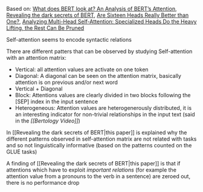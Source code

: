 Based on: [What does BERT look at? An Analysis of BERT’s Attention](https://aclanthology.org/W19-4828.pdf), [Revealing the dark secrets of BERT](https://arxiv.org/pdf/1908.08593.pdf), [Are Sixteen Heads Really Better than One?](https://arxiv.org/pdf/1905.10650.pdf), [Analyzing Multi-Head Self-Attention: Specialized Heads Do the Heavy Lifting, the Rest Can Be Pruned](https://aclanthology.org/P19-1580.pdf)

Self-attention seems to encode syntactic relations 

There are different patters that can be observed by studying Self-attention with an attention matrix:
- Vertical: all attention values are activate on one token
- Diagonal: A diagonal can be seen on the attention matrix, basically attention is on previous and/or next word
- Vertical + Diagonal
- Block: Attentions values are clearly divided in two blocks following the \[SEP\] index in the input sentence
- Heterogeneous: Attention values are heterogenerously distributed, it is an interesting indicator for non-trivial relationships in the input text (said in the *[[Bertology Video]]*)

In [[Revealing the dark secrets of BERT|this paper]] is explained why the different patterns observed in self-attention matrix are not related with tasks and so not linguistically informative (based on the patterns counted on the GLUE tasks)

A finding of [[Revealing the dark secrets of BERT|this paper]] is that if attentions which have to exploit *important relations* (for example the attention value from a pronouns to the verb in a sentence) are zeroed out, there is no performance drop


